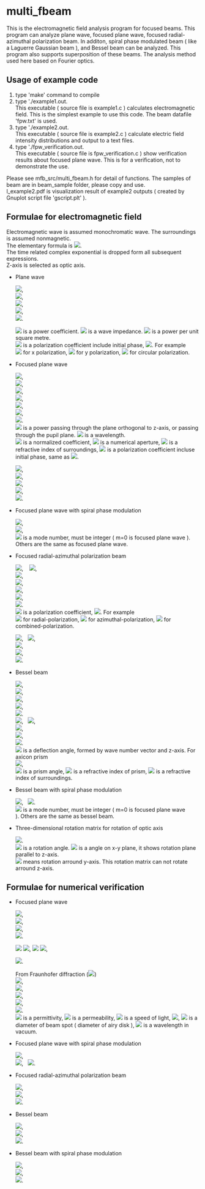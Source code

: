 # multi_fbeam
This is the electromagnetic field analysis program for focused beams.
This program can analyze plane wave, focused plane wave, focused radial-azimuthal polarization beam.
In additon, spiral phase modulated beam ( like a Laguerre Gaussian beam ), and Bessel beam can be analyzed. 
This program also supports superposition of these beams. The analysis method used here based on Fourier optics.

## Usage of example code  

1. type 'make' command to compile
2. type './example1.out.  
    This executable ( source file is example1.c ) calculates electromagnetic field. This is the simplest example to use this code. The beam datafile 'fpw.txt' is used.
4. type './example2.out.   
    This executable ( source file is example2.c ) calculate electric field intensity distributions and output to a text files.
5. type './fpw_verification.out.  
    This executable ( source file is fpw_verification.c ) show verification results about focused plane wave. This is for a verification, not to demonstrate the use.
    
Please see mfb_src/multi_fbeam.h for detail of functions. The samples of beam are in beam_sample folder, please copy and use.  
I_example2.pdf is visualization result of example2 outputs ( created by Gnuplot script file 'gscript.plt' ).



## Formulae for electromagnetic field
Electromagnetic wave is assumed monochromatic wave. 
The surroundings is assumed nonmagnetic.  
The elementary formula is <img src="https://latex.codecogs.com/gif.latex?u(\mathbf{r},t)=u(\mathbf{r})\exp(-i{\omega}t)">.    
The time related complex exponential is dropped form all subsequent expressions.  
Z-axis is selected as optic axis.

- Plane wave  

  <img src="https://latex.codecogs.com/gif.latex?\mathbf{E}(x,y,z)=E_0\mathbf{e}_0\exp(ik_zz)">,  
  <img src="https://latex.codecogs.com/gif.latex?\mathbf{H}(x,y,z)=H_0\mathbf{h}_0\exp(ik_zz)">,  
  <img src="https://latex.codecogs.com/gif.latex?E_0=\sqrt{2ZS}">,  
  <img src="https://latex.codecogs.com/gif.latex?H_0=\frac{E_0}{Z}">,  
  <img src="https://latex.codecogs.com/gif.latex?\mathbf{h}_0=\left(-e_{0y},e_{0x},0\right)">.
  
  <img src="https://latex.codecogs.com/gif.latex?E_0"> is a power coefficient.
  <img src="https://latex.codecogs.com/gif.latex?Z"> is a wave impedance.
  <img src="https://latex.codecogs.com/gif.latex?S"> is a power per unit square metre.  
  <img src="https://latex.codecogs.com/gif.latex?\mathbf{e}_0"> is a polarization coefficient include initial phase,
  <img src="https://latex.codecogs.com/gif.latex?|\mathbf{e}_0|=1">. For example   
  <img src="https://latex.codecogs.com/gif.latex?\mathbf{e}_0=(1,0,0)"> for x polarization,
  <img src="https://latex.codecogs.com/gif.latex?\mathbf{e}_0=(0,1,0)"> for y polarization,
  <img src="https://latex.codecogs.com/gif.latex?\mathbf{e}_0=\left(\frac{1}{\sqrt{2}},\pm\frac{i}{\sqrt{2}},0\right)"> for circular polarization.  


- Focused plane wave  

  <img src="https://latex.codecogs.com/gif.latex?\mathbf{E}(x,y,z)=E_0\int\!\!\!\int_{\Omega}\mathbf{e}(\theta,\phi)\exp\left(ik(x\sin\theta\cos\phi+y\sin\theta\sin\phi+z\cos\theta)\right)\sin\theta\,d(\sin\theta)d\phi">,  
  <img src="https://latex.codecogs.com/gif.latex?\Omega=\left\{(\sin\theta,\phi):0\le\sin\theta\le\frac{\mathrm{NA}}{n},-\pi<\phi\le\pi\right\}">,  
  <img src="https://latex.codecogs.com/gif.latex?e_{x}(\theta,\phi)=e_{px}(\sin^2\phi+\cos\theta\cos^2\phi)+e_{py}\sin\phi\cos\phi(\cos\theta-1)">,  
  <img src="https://latex.codecogs.com/gif.latex?e_{y}(\theta,\phi)=e_{px}(\sin\phi\cos\phi(\cos\theta-1)+e_{py}(\cos\theta\sin^2\phi+\cos^2\phi)">,  
  <img src="https://latex.codecogs.com/gif.latex?e_{z}(\theta,\phi)=-e_{px}\sin\theta\cos\phi-e_{py}\sin\theta\sin\phi">,  
  <img src="https://latex.codecogs.com/gif.latex?E_0=\sqrt{2ZP}\frac{1}{\lambda}">,  
  <img src="https://latex.codecogs.com/gif.latex?\mathbf{e}_p=\sqrt{\frac{1}{\pi}}\frac{n}{\mathrm{NA}}\mathbf{p}_f">.  
  <img src="https://latex.codecogs.com/gif.latex?P"> is a power passing through the plane orthogonal to z-axis, or passing through the pupil plane.
  <img src="https://latex.codecogs.com/gif.latex?\lambda"> is a wavelength.  
  <img src="https://latex.codecogs.com/gif.latex?\mathbf{e}_p"> is a normalized coefficient,
  <img src="https://latex.codecogs.com/gif.latex?\mathrm{NA}"> is a numerical aperture, 
  <img src="https://latex.codecogs.com/gif.latex?n"> is a refractive index of surroundings, 
  <img src="https://latex.codecogs.com/gif.latex?\mathbf{p}_f"> is a polarization coefficient incluse initial phase, same as
  <img src="https://latex.codecogs.com/gif.latex?\mathbf{e}_0">.  
  
  <img src="https://latex.codecogs.com/gif.latex?\mathbf{H}(x,y,z)=H_0\int\!\!\!\int_{\Omega}\mathbf{h}(\theta,\phi)\exp\left(ik(x\sin\theta\cos\phi+y\sin\theta\sin\phi+z\cos\theta)\right)\sin\theta\,d(\sin\theta)d\phi">,  
  <img src="https://latex.codecogs.com/gif.latex?h_x(\theta,\phi)=e_{px}\sin\phi\cos\phi(\cos\theta-1)-e_{py}(\sin^2\phi+\cos\theta\cos^2\phi)">,  
  <img src="https://latex.codecogs.com/gif.latex?h_y(\theta,\phi)=e_{px}(\cos\theta\sin^2\phi+\cos^2\phi)-e_{py}\sin\phi\cos\phi(\cos\theta-1)">,  
  <img src="https://latex.codecogs.com/gif.latex?h_z(\theta,\phi)=-e_{px}\sin\theta\sin\phi+e_{py}\sin\theta\cos\phi">,  
  <img src="https://latex.codecogs.com/gif.latex?H_0=\frac{E_0}{Z}">.  
  
- Focused plane wave with spiral phase modulation

  <img src="https://latex.codecogs.com/gif.latex?\mathbf{E}(x,y,z)=E_0\int\!\!\!\int_{\Omega}\mathbf{e}(\theta,\phi)\exp\left(ik(x\sin\theta\cos\phi+y\sin\theta\sin\phi+z\cos\theta)+im\phi\right)\sin\theta\,d(\sin\theta)d\phi">,  
  <img src="https://latex.codecogs.com/gif.latex?\mathbf{H}(x,y,z)=H_0\int\!\!\!\int_{\Omega}\mathbf{h}(\theta,\phi)\exp\left(ik(x\sin\theta\cos\phi+y\sin\theta\sin\phi+z\cos\theta)+im\phi\right)\sin\theta\,d(\sin\theta)d\phi">,  
  <img src="https://latex.codecogs.com/gif.latex?m"> is a mode number, must be integer ( m=0 is focused plane wave ).  
  Others are the same as focused plane wave.

- Focused radial-azimuthal polarization beam  

  <img src="https://latex.codecogs.com/gif.latex?\mathbf{E}(x,y,z)=E_0\int\!\!\!\int_{\Omega}\mathbf{e}(\theta,\phi)\exp\left(ik(x\sin\theta\cos\phi+y\sin\theta\sin\phi+z\cos\theta)\right)\sin\theta\,d(\sin\theta)d\phi">,  
  <img src="https://latex.codecogs.com/gif.latex?\Omega=\left\{(\sin\theta,\phi):0\le\sin\theta\le\frac{\mathrm{NA}}{n},-\pi<\phi\le\pi\right\}">,  
  <img src="https://latex.codecogs.com/gif.latex?e_x(\theta,\phi)=e_{vr}\cos\theta\cos\phi-e_{va}\sin\phi">,  
  <img src="https://latex.codecogs.com/gif.latex?e_y(\theta,\phi)=e_{vr}\cos\theta\sin\phi+e_{va}\cos\phi">,  
  <img src="https://latex.codecogs.com/gif.latex?e_z(\theta,\phi)=-e_{vr}\sin\theta">,  
  <img src="https://latex.codecogs.com/gif.latex?E_0=\sqrt{2ZP}\frac{1}{\lambda}">,  
  <img src="https://latex.codecogs.com/gif.latex?\mathbf{e}_v=(e_{vr},e_{va})=\sqrt{\frac{1}{\pi}}\frac{n}{\mathrm{NA}}\mathbf{p}_v">.  
  <img src="https://latex.codecogs.com/gif.latex?\mathbf{p}_v"> is a polarization coefficient, 
  <img src="https://latex.codecogs.com/gif.latex?|\mathbf{p}_v|=1">. For example  
  <img src="https://latex.codecogs.com/gif.latex?\mathbf{p}_v=(1,0)"> for radial-polarization, 
  <img src="https://latex.codecogs.com/gif.latex?\mathbf{p}_v=(0,1)"> for azimuthal-polarization, 
  <img src="https://latex.codecogs.com/gif.latex?\mathbf{p}_v=\left(\frac{1}{\sqrt{2}},\frac{1}{\sqrt{2}}\right)"> for combined-polarization.  
  
  <img src="https://latex.codecogs.com/gif.latex?\mathbf{H}(x,y,z)=H_0\int\!\!\!\int_{\Omega}\mathbf{h}(\theta,\phi)\exp\left(ik(x\sin\theta\cos\phi+y\sin\theta\sin\phi+z\cos\theta)\right)\sin\theta\,d(\sin\theta)d\phi">,  
  <img src="https://latex.codecogs.com/gif.latex?h_x(\theta,\phi)=-e_{va}\cos\theta\cos\phi-e_{vr}\sin\phi">,   
  <img src="https://latex.codecogs.com/gif.latex?h_y(\theta,\phi)=-e_{va}\cos\theta\sin\phi+e_{vr}\cos\phi">,   
  <img src="https://latex.codecogs.com/gif.latex?h_z(\theta,\phi)=e_{va}\sin\theta">,  
  <img src="https://latex.codecogs.com/gif.latex?H_0=\frac{E_0}{Z}">.  

- Bessel beam  

  <img src="https://latex.codecogs.com/gif.latex?\mathbf{E}(x,y,z)=E_0\int_0^{2\pi}\mathbf{e}(\theta_d,\phi)\exp\left(ik(x\sin\theta_d\cos\phi+y\sin\theta_d\sin\phi+z\cos\theta_d)\right)\sin\theta_d\,d\phi">,  
  <img src="https://latex.codecogs.com/gif.latex?e_x(\theta_d,\phi)=p_{fx}(\sin^2\phi+\cos\theta_d\cos^2\phi)+p_{fy}\sin\phi\cos\phi(\cos\theta_d-1)">,  
  <img src="https://latex.codecogs.com/gif.latex?e_y(\theta_d,\phi)=p_{fx}\sin\phi\cos\phi(\cos\theta_d-1)+p_{fy}(\cos\theta_d\sin^2\phi+\cos^2\phi)">,  
  <img src="https://latex.codecogs.com/gif.latex?e_z(\theta_d,\phi)=-p_{fx}\sin\theta_d\cos\phi-p_{fy}\sin\theta_d\sin\phi">,  
  <img src="https://latex.codecogs.com/gif.latex?E_0=\sqrt{2ZS}">.  
  <img src="https://latex.codecogs.com/gif.latex?\mathbf{H}(x,y,z)=H_0\int_0^{2\pi}\mathbf{h}(\theta_d,\phi)\exp\left(ik(x\sin\theta_d\cos\phi+y\sin\theta_d\sin\phi+z\cos\theta_d)\right)\sin\theta_d\,d\phi">,  
  <img src="https://latex.codecogs.com/gif.latex?h_x(\theta_d,\phi)=-p_{fy}(\sin^2\phi+\cos\theta_d\cos^2\phi)-p_{fx}\sin\phi\cos\phi(\cos\theta_d-1)">,  
  <img src="https://latex.codecogs.com/gif.latex?h_y(\theta_d,\phi)=-p_{fy}\sin\phi\cos\phi(\cos\theta_d-1)+p_{fx}(\cos\theta_d\sin^2\phi+\cos^2\phi)">,  
  <img src="https://latex.codecogs.com/gif.latex?h_z(\theta_d,\phi)=p_{fy}\sin\theta_d\cos\phi-p_{fx}\sin\theta_d\sin\phi">,  
  <img src="https://latex.codecogs.com/gif.latex?H_0=\frac{E_0}{Z}">.    
  <img src="https://latex.codecogs.com/gif.latex?\theta_d"> is a deflection angle, formed by wave number vector and z-axis. For axicon prism  
  <img src="https://latex.codecogs.com/gif.latex?\theta_d=\sin^{-1}\left(\frac{n_p}{n_s}\sin\theta_p\right)-\theta_p">,  
  <img src="https://latex.codecogs.com/gif.latex?\theta_p"> is a prism angle,
  <img src="https://latex.codecogs.com/gif.latex?n_p"> is a refractive index of prism,
  <img src="https://latex.codecogs.com/gif.latex?n_s"> is a refractive index of surroundings.
  
- Bessel beam with spiral phase modulation  

  <img src="https://latex.codecogs.com/gif.latex?\mathbf{E}(x,y,z)=E_0\int_0^{2\pi}\mathbf{e}(\theta_d,\phi)\exp\left(ik(x\sin\theta_d\cos\phi+y\sin\theta_d\sin\phi+z\cos\theta_d)+im\phi\right)\sin\theta_d\,d\phi">,  
  <img src="https://latex.codecogs.com/gif.latex?\mathbf{H}(x,y,z)=H_0\int_0^{2\pi}\mathbf{h}(\theta_d,\phi)\exp\left(ik(x\sin\theta_d\cos\phi+y\sin\theta_d\sin\phi+z\cos\theta_d)+im\phi\right)\sin\theta_d\,d\phi">.  
  <img src="https://latex.codecogs.com/gif.latex?m"> is a mode number, must be integer ( m=0 is focused plane wave ). Others are the same as bessel beam.


- Three-dimensional rotation matrix for rotation of optic axis

  <img src="https://latex.codecogs.com/gif.latex?R=\begin{bmatrix}\cos\theta\cos\phi^2+\sin^2\phi&\sin\phi\cos\phi(\cos\theta-1)&\sin\theta\cos\phi\\\sin\phi\cos\phi(\cos\theta-1)&\cos\theta\sin^2\phi+\cos^2\phi&\sin\theta\sin\phi\\-\sin\theta\cos\phi&-\sin\theta\sin\phi&\cos\theta\end{bmatrix}">.  
  <img src="https://latex.codecogs.com/gif.latex?\theta"> is a rotation angle. 
  <img src="https://latex.codecogs.com/gif.latex?\phi"> is a angle on x-y plane, it shows rotation plane parallel to z-axis.  
  <img src="https://latex.codecogs.com/gif.latex?\phi=0"> means rotation arround y-axis. This rotation matrix can not rotate arround z-axis.
  
  
## Formulae for numerical verification  

- Focused plane wave  

  <img src="https://latex.codecogs.com/gif.latex?E_x(0,0,0)=E_0e_{px}\frac{\pi}{6}\left(2\sin^2\theta_M\cos\theta_M+3\sin^2\theta_M-2\cos\theta_M+2\right)">,  
  <img src="https://latex.codecogs.com/gif.latex?E_y(0,0,0)=E_0e_{py}\frac{\pi}{6}\left(2\sin^2\theta_M\cos\theta_M+3\sin^2\theta_M-2\cos\theta_M+2\right)">,  
  <img src="https://latex.codecogs.com/gif.latex?E_z(0,0,0)=0">,  
  <img src="https://latex.codecogs.com/gif.latex?\sin\theta_M=\frac{\mathrm{NA}}{n}">.
  
  <img src="https://latex.codecogs.com/gif.latex?E_x(0,0,z)=E_0e_{px}\frac{\pi}{k^3z^3}\left[\exp(ikz\cos\theta_M)\left\{ik^2z^2\cos\theta_M(\cos\theta_M+1)-kz(2\cos\theta_M+1)-2i\right\}\right.">    
  <img src="https://latex.codecogs.com/gif.latex?\left.+\exp(ikz)(-2ik^2z^2+2kz+2i)\right]">,  
  <img src="https://latex.codecogs.com/gif.latex?E_y(0,0,z)=E_0e_{py}\frac{\pi}{k^3z^3}\left[\exp(ikz\cos\theta_M)\left\{ik^2z^2\cos\theta_M(\cos\theta_M+1)-kz(2\cos\theta_M+1)-2i\right\}\right.">    
  <img src="https://latex.codecogs.com/gif.latex?\left.+\exp(ikz)(-2ik^2z^2+2kz+2i)\right]">,  
  
  <img src="https://latex.codecogs.com/gif.latex?E_z(0,0,z)=0">.  
  
  From Fraunhofer diffraction 
  (<img src="https://latex.codecogs.com/gif.latex?\mathrm{NA}\simeq0">)  
  <img src="https://latex.codecogs.com/gif.latex?P_u=c\int\!\!\!\int_S\frac{1}{4}\left(\epsilon|\mathbf{E}(x,y,0)|^2+\mu|\mathbf{H}(x,y,0)|^2\right)\,dxdy">,  
  <img src="https://latex.codecogs.com/gif.latex?P_s=\int\!\!\!\int_S\frac{1}{2}\Re\left(\mathbf{E}(x,y,0)\times\mathbf{H}^*(x,y,0)\right)\cdot\mathbf{n}_s\,dxdy">,  
  <img src="https://latex.codecogs.com/gif.latex?S=\left\{(x,y):x^2+y^2\le\left(\frac{d}{2}\right)^2\right\}">,  
  <img src="https://latex.codecogs.com/gif.latex?d\simeq1.220\frac{\lambda_0}{\mathrm{NA}}">,  
  <img src="https://latex.codecogs.com/gif.latex?\frac{P_u}{P}\simeq\frac{P_s}{P}\simeq0.8378">.  
  <img src="https://latex.codecogs.com/gif.latex?\epsilon"> is a permittivity,
  <img src="https://latex.codecogs.com/gif.latex?\mu"> is a permeability,
  <img src="https://latex.codecogs.com/gif.latex?c"> is a speed of light, 
  <img src="https://latex.codecogs.com/gif.latex?\mathbf{n}_s=(0,0,1)">, 
  <img src="https://latex.codecogs.com/gif.latex?d"> is a diameter of beam spot ( diameter of airy disk ), 
  <img src="https://latex.codecogs.com/gif.latex?\lambda_0"> is a wavelength in vacuum.  
  


- Focused plane wave with spiral phase modulation  

  <img src="https://latex.codecogs.com/gif.latex?E_x(0,0,0)=\begin{cases}E_0\left(2e_{px}+ime_{py}\right)\frac{\pi}{24}\left(2\sin^2\theta_M\cos\theta_M-3\sin^2\theta_M-2\cos\theta_M+2\right),&|m|=2\\0,&|m|\neq2,m\neq0\end{cases}">,  
  <img src="https://latex.codecogs.com/gif.latex?E_y(0,0,0)=\begin{cases}E_0\left(ime_{px}-2e_{py}\right)\frac{\pi}{24}\left(2\sin^2\theta_M\cos\theta_M-3\sin^2\theta_M-2\cos\theta_M+2\right),&|m|=2\\0,&|m|\neq2,m\neq0\end{cases}">,  
  <img src="https://latex.codecogs.com/gif.latex?E_z(0,0,0)=\begin{cases}-E_0(e_{px}+ime_{py})\frac{\pi}{3}\sin^3\theta_M,&|m|=1\\0,&|m|\neq1\end{cases}">.  
  
  
- Focused radial-azimuthal polarization beam  

  <img src="https://latex.codecogs.com/gif.latex?E_x(0,0,0)=0">,  
  <img src="https://latex.codecogs.com/gif.latex?E_y(0,0,0)=0">,  
  <img src="https://latex.codecogs.com/gif.latex?E_z(0,0,0)=-E_0e_{vr}\frac{2\pi}{3}\sin^3\theta_M">.  


- Bessel beam  

  <img src="https://latex.codecogs.com/gif.latex?E_x(0,0,z)=E_0p_{fx}\pi\sin\theta_d(\cos\theta_d+1)\exp(ikz\cos\theta_d)">,  
  <img src="https://latex.codecogs.com/gif.latex?E_y(0,0,z)=E_0p_{fy}\pi\sin\theta_d(\cos\theta_d+1)\exp(ikz\cos\theta_d)">,  
  <img src="https://latex.codecogs.com/gif.latex?E_z(0,0,z)=0">.  
  
  
- Bessel beam with spiral phase modulation   

  <img src="https://latex.codecogs.com/gif.latex?E_x(0,0,z)=\begin{cases}E_0(2p_{fx}+imp_{fy})\frac{\pi}{4}\sin\theta_d(\cos\theta_d-1)\exp(ikz\cos\theta_d),&|m|=2\\0,&|m|\neq2,m\neq0\end{cases}">,  
  <img src="https://latex.codecogs.com/gif.latex?E_y(0,0,z)=\begin{cases}E_0(imp_{fx}-2p_{fy})\frac{\pi}{4}\sin\theta_d(\cos\theta_d-1)\exp(ikz\cos\theta_d),&|m|=2\\0,&|m|\neq2,m\neq0\end{cases}">,  
  <img src="https://latex.codecogs.com/gif.latex?E_z(0,0,z)=\begin{cases}-E_0(p_{fx}+imp_{fy})\pi\sin^2\theta_d\exp(ikz\cos\theta_d),&|m|=1\\0,&|m|\neq1,m\neq0\end{cases}">.  
  
  


  
